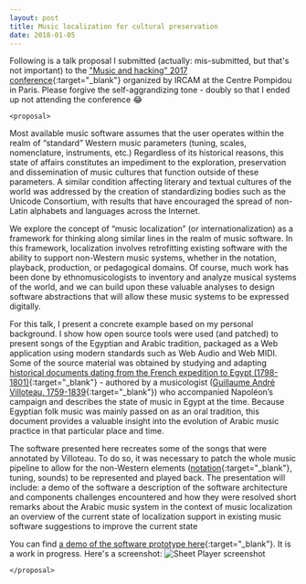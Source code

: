 ```yaml
---
layout: post
title: Music localization for cultural preservation
date: 2018-01-05
---
```

Following is a talk proposal I submitted (actually: mis-submitted, but that's not important) to the
["Music and hacking" 2017 conference](http://hacking2017.ircam.fr/){:target="_blank"}
organized by IRCAM at the Centre Pompidou in Paris. Please forgive the self-aggrandizing tone - doubly so that I ended up not attending the conference :joy:

`<proposal>`

Most available music software assumes that the user operates within the realm of “standard” Western music parameters (tuning, scales, nomenclature, instruments, etc.) Regardless of its historical reasons, this state of affairs constitutes an impediment to the exploration, preservation and dissemination of music cultures that function outside of these parameters. A similar condition affecting literary and textual cultures of the world was addressed by the creation of standardizing bodies such as the Unicode Consortium, with results that have encouraged the spread of non-Latin alphabets and languages across the Internet.

We explore the concept of “music localization” (or internationalization) as a framework for thinking along similar lines in the realm of music software. In this framework, localization involves retrofitting existing software with the ability to support non-Western music systems, whether in the notation, playback, production, or pedagogical domains. Of course, much work has been done by ethnomusicologists to inventory and analyze musical systems of the world, and we can build upon these valuable analyses to design software abstractions that will allow these music systems to be expressed digitally.

For this talk, I present a concrete example based on my personal background. I show how open source tools were used (and patched) to present songs of the Egyptian and Arabic tradition, packaged as a Web application using modern standards such as Web Audio and Web MIDI. Some of the source material was obtained by studying and adapting [historical documents dating from the French expedition to Egypt (1798-1801)](https://play.google.com/store/books/details?id=JUv0AAAAMAAJ){:target="_blank"} - authored by a musicologist ([Guillaume André Villoteau, 1759-1839](http://data.bnf.fr/14803446/guillaume_andre_villoteau/){:target="_blank"}) who accompanied Napoléon’s campaign and describes the state of music in Egypt at the time. Because Egyptian folk music was mainly passed on as an oral tradition, this document provides a valuable insight into the evolution of Arabic music practice in that particular place and time.

The software presented here recreates some of the songs that were annotated by Villoteau. To do so, it was necessary to patch the whole music pipeline to allow for the non-Western elements ([notation](https://github.com/0xfe/vexflow/wiki/Microtonal-Support){:target="_blank"}, tuning, sounds) to be represented and played back. The presentation will include:
a demo of the software
a description of the software architecture and components
challenges encountered and how they were resolved
short remarks about the Arabic music system in the context of music localization
an overview of the current state of localization support in existing music software
suggestions to improve the current state

You can find [a demo of the software prototype here](https://ethereum.karimratib.me:8080){:target="_blank"}. It is a work in progress. Here's a screenshot:
![Sheet Player screenshot](https://github.com/infojunkie/music-l10n/raw/master/experiments/sheet-player/screenshot.png)

`</proposal>`

